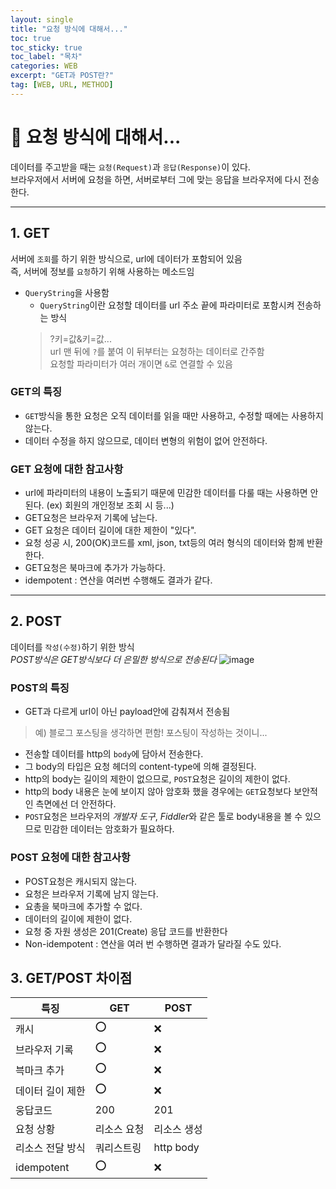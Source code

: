 ```yaml
---
layout: single
title: "요청 방식에 대해서..."
toc: true
toc_sticky: true
toc_label: "목차"
categories: WEB
excerpt: "GET과 POST란?"
tag: [WEB, URL, METHOD]
---
```


# 📘 요청 방식에 대해서...
데이터를 주고받을 때는 `요청(Request)`과 `응답(Response)`이 있다.  
브라우저에서 서버에 요청을 하면, 서버로부터 그에 맞는 응답을 브라우저에 다시 전송한다.

--- 

## 1. GET
서버에 `조회`를 하기 위한 방식으로, url에 데이터가 포함되어 있음  
즉, 서버에 정보를 `요청`하기 위해 사용하는 메소드임
- `QueryString`을 사용함
  - `QueryString`이란 요청할 데이터를 url 주소 끝에 파라미터로 포함시켜 전송하는 방식  
  > ?키=값&키=값...  
  > url 맨 뒤에 `?`를 붙여 이 뒤부터는 요청하는 데이터로 간주함  
  > 요청할 파라미터가 여러 개이면 `&`로 연결할 수 있음

### GET의 특징
- `GET`방식을 통한 요청은 오직 데이터를 읽을 때만 사용하고, 수정할 때에는 사용하지 않는다.  
- 데이터 수정을 하지 않으므로, 데이터 변형의 위험이 없어 안전하다.  

### GET 요청에 대한 참고사항
- url에 파라미터의 내용이 노출되기 때문에 민감한 데이터를 다룰 때는 사용하면 안된다. (ex) 회원의 개인정보 조회 시 등...)   
- GET요청은 브라우저 기록에 남는다.   
- GET 요청은 데이터 길이에 대한 제한이 "있다".
- 요청 성공 시, 200(OK)코드를 xml, json, txt등의 여러 형식의 데이터와 함께 반환한다.
- GET요청은 북마크에 추가가 가능하다.  
- idempotent : 연산을 여러번 수행해도 결과가 같다.

---

## 2. POST
데이터를 `작성(수정)`하기 위한 방식  
*POST방식은 GET방식보다 더 은밀한 방식으로 전송된다*
![image](https://user-images.githubusercontent.com/104587537/201173167-b58a4f20-897b-40c2-aff6-d0a1bf444eb2.png)


### POST의 특징
- GET과 다르게 url이 아닌 payload안에 감춰져서 전송됨
> 예) 블로그 포스팅을 생각하면 편함! 포스팅이 작성하는 것이니...

- 전송할 데이터를 http의 `body`에 담아서 전송한다.  
- 그 body의 타입은 요청 헤더의 content-type에 의해 결정된다.  
- http의 body는 길이의 제한이 없으므로, `POST`요청은 길이의 제한이 없다.
- http의 body 내용은 눈에 보이지 않아 암호화 했을 경우에는 `GET`요청보다 보안적인 측면에선 더 안전하다.
- `POST`요청은 브라우저의 *개발자 도구*, *Fiddler*와 같은 툴로 body내용을 볼 수 있으므로 민감한 데이터는 암호화가 필요하다. 

### POST 요청에 대한 참고사항
- POST요청은 캐시되지 않는다.
- 요청은 브라우저 기록에 남지 않는다. 
- 요총을 북마크에 추가할 수 없다. 
- 데이터의 길이에 제한이 없다.
- 요청 중 자원 생성은 201(Create) 응답 코드를 반환한다
- Non-idempotent : 연산을 여러 번 수행하면 결과가 달라질 수도 있다.

## 3. GET/POST 차이점

|특징|GET|POST|
|---|---|---|
|캐시|⭕️|❌|
|브라우저 기록|⭕️|❌|
|븍마크 추가|⭕️|❌|
|데이터 길이 제한|⭕️|❌|
|웅답코드|200|201|
|요청 상황|리소스 요청|리소스 생성|
|리소스 전달 방식|쿼리스트링|http body|
|idempotent|⭕️|❌|

